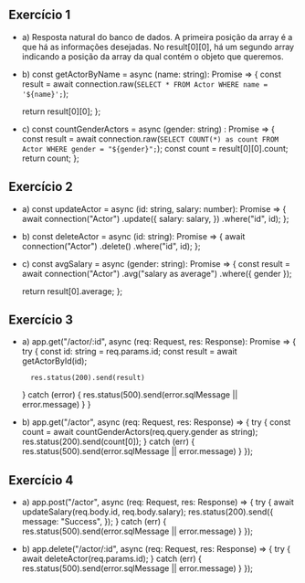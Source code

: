 ## Exercício 1

* a) Resposta natural do banco de dados. A primeira posição da array é a que
há as informações desejadas. No result[0][0], há um segundo array indicando a 
posição da array da qual contém o objeto que queremos.

* b) const getActorByName = async (name: string): Promise<any> => {
  const result = await connection.raw(`
    SELECT * FROM Actor WHERE name = '${name}';
  `);

	return result[0][0];
};

* c) const countGenderActors = async (gender: string) : Promise<any> => {
    const result = await connection.raw(`
    SELECT COUNT(*) as count FROM Actor WHERE gender = "${gender}";
    `);
    const count = result[0][0].count;
    return count;
};

## Exercício 2

* a) const updateActor = async (id: string, salary: number): Promise<any> => {
  await connection("Actor")
    .update({
      salary: salary,
    })
    .where("id", id);
};

* b) const deleteActor = async (id: string): Promise<void> => {
  await connection("Actor")
    .delete()
    .where("id", id);
}; 

* c) const avgSalary = async (gender: string): Promise<any> => {
  const result = await connection("Actor")
    .avg("salary as average")
    .where({ gender });

  return result[0].average;
};

## Exercício 3

* a) app.get("/actor/:id", async (req: Request, res: Response): Promise<any> => {
    try {
        const id: string = req.params.id;
        const result = await getActorById(id);

        res.status(200).send(result)
    } catch (error) {
        res.status(500).send(error.sqlMessage || error.message)
    }
}

* b) app.get("/actor", async (req: Request, res: Response) => {
  try {
    const count = await countGenderActors(req.query.gender as string);
    res.status(200).send(count[0]);
  } catch (err) {
    res.status(500).send(error.sqlMessage || error.message)
  }
});

## Exercício 4

* a) app.post("/actor", async (req: Request, res: Response) => {
  try {
    await updateSalary(req.body.id, req.body.salary);
    res.status(200).send({
      message: "Success",
    });
  } catch (err) {
   res.status(500).send(error.sqlMessage || error.message)
  }
});

* b) app.delete("/actor/:id", async (req: Request, res: Response) => {
  try {
    await deleteActor(req.params.id);
  } catch (err) {
    res.status(500).send(error.sqlMessage || error.message)
  }
});